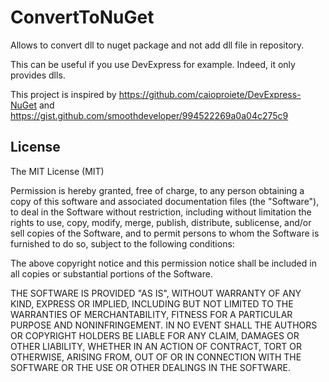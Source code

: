 # ConvertToNuGet

Allows to convert dll to nuget package and not add dll file in repository.

This can be useful if you use DevExpress for example. Indeed, it only provides dlls.

This project is inspired by https://github.com/caioproiete/DevExpress-NuGet and https://gist.github.com/smoothdeveloper/994522269a0a04c275c9

## License

The MIT License (MIT)

Permission is hereby granted, free of charge, to any person obtaining a copy of this software and associated documentation files (the "Software"), to deal in the Software without restriction, including without limitation the rights to use, copy, modify, merge, publish, distribute, sublicense, and/or sell copies of the Software, and to permit persons to whom the Software is furnished to do so, subject to the following conditions:

The above copyright notice and this permission notice shall be included in all copies or substantial portions of the Software.

THE SOFTWARE IS PROVIDED "AS IS", WITHOUT WARRANTY OF ANY KIND, EXPRESS OR IMPLIED, INCLUDING BUT NOT LIMITED TO THE WARRANTIES OF MERCHANTABILITY, FITNESS FOR A PARTICULAR PURPOSE AND NONINFRINGEMENT. IN NO EVENT SHALL THE AUTHORS OR COPYRIGHT HOLDERS BE LIABLE FOR ANY CLAIM, DAMAGES OR OTHER LIABILITY, WHETHER IN AN ACTION OF CONTRACT, TORT OR OTHERWISE, ARISING FROM, OUT OF OR IN CONNECTION WITH THE SOFTWARE OR THE USE OR OTHER DEALINGS IN THE SOFTWARE.
